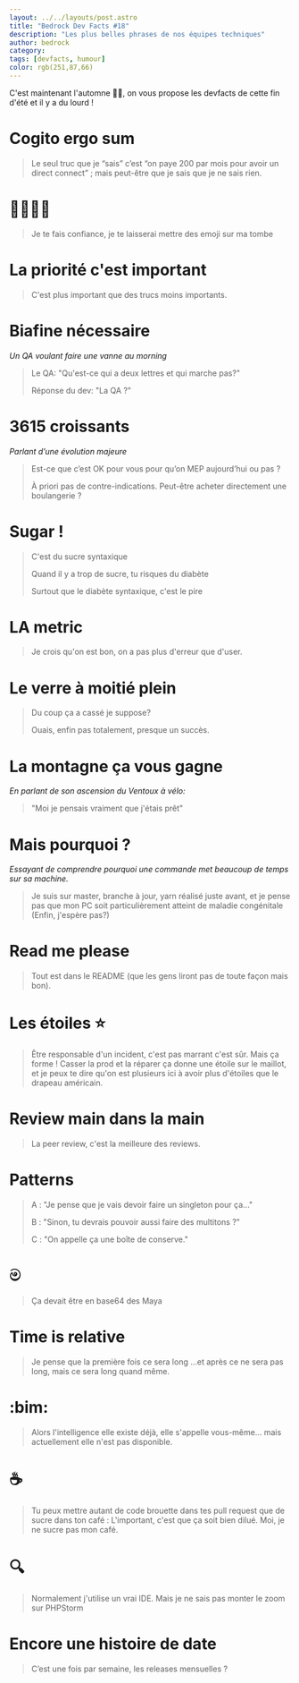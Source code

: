 ```yaml
---
layout: ../../layouts/post.astro
title: "Bedrock Dev Facts #18"
description: "Les plus belles phrases de nos équipes techniques"
author: bedrock 
category: 
tags: [devfacts, humour]
color: rgb(251,87,66)
---
```


C'est maintenant l'automne 🍁🎃, on vous propose les devfacts de cette fin d'été et il y a du lourd !

# Cogito ergo sum

> Le seul truc que je “sais” c’est “on paye 200 par mois pour avoir un direct connect” ; mais peut-être que je sais que je ne sais rien.

# 👋🔥🙊🎉

> Je te fais confiance, je te laisserai mettre des emoji sur ma tombe

# La priorité c'est important

> C'est plus important que des trucs moins importants.


# Biafine nécessaire

_Un QA voulant faire une vanne au morning_
> Le QA: "Qu'est-ce qui a deux lettres et qui marche pas?"
> 
> Réponse du dev: "La QA ?"

# 3615 croissants

_Parlant d’une évolution majeure_
> Est-ce que c’est OK pour vous pour qu’on MEP aujourd’hui ou pas ?
> 
> À priori pas de contre-indications. Peut-être acheter directement une boulangerie ?

# Sugar ! 

> C'est du sucre syntaxique
>
> Quand il y a trop de sucre, tu risques du diabète
> 
> Surtout que le diabète syntaxique, c'est le pire


# LA metric 

> Je crois qu'on est bon, on a pas plus d'erreur que d'user.

# Le verre à moitié plein

> Du coup ça a cassé je suppose?
>
> Ouais, enfin pas totalement, presque un succès.

# La montagne ça vous gagne

_En parlant de son ascension du Ventoux à vélo:_

> "Moi je pensais vraiment que j'étais prêt"

# Mais pourquoi ?

_Essayant de comprendre pourquoi une commande met beaucoup de temps sur sa machine._

> Je suis sur master, branche à jour, yarn réalisé juste avant, et je pense pas que mon PC soit particulièrement atteint de maladie congénitale
(Enfin, j'espère pas?)

# Read me please

> Tout est dans le README (que les gens liront pas de toute façon mais bon).

# Les étoiles ⭐️

> Être responsable d'un incident, c'est pas marrant c'est sûr. 
> Mais ça forme !
> Casser la prod et la réparer ça donne une étoile sur le maillot, et je peux te dire qu'on est plusieurs ici à avoir plus d'étoiles que le drapeau américain.

# Review main dans la main

> La peer review, c'est la meilleure des reviews.

# Patterns

> A : "Je pense que je vais devoir faire un singleton pour ça..."
> 
> B : "Sinon, tu devrais pouvoir aussi faire des multitons ?"
> 
> C : "On appelle ça une boîte de conserve."

# ම

> Ça devait être en base64 des Maya

# Time is relative

> Je pense que la première fois ce sera long ...et après ce ne sera pas long, mais ce sera long quand même.

# :bim:

> Alors l'intelligence elle existe déjà, elle s'appelle vous-même... mais actuellement elle n'est pas disponible.

# ☕️

> Tu peux mettre autant de code brouette dans tes pull request que de sucre dans ton café : L'important, c'est que ça soit bien dilué. 
> Moi, je ne sucre pas mon café.

# 🔍

> Normalement j'utilise un vrai IDE. Mais je ne sais pas monter le zoom sur PHPStorm

# Encore une histoire de date

> C’est une fois par semaine, les releases mensuelles ?
